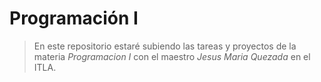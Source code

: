 # Programación I

> En este repositorio estaré subiendo las tareas y proyectos de la materia _Programacion I_ con el maestro _Jesus Maria Quezada_ en el ITLA.